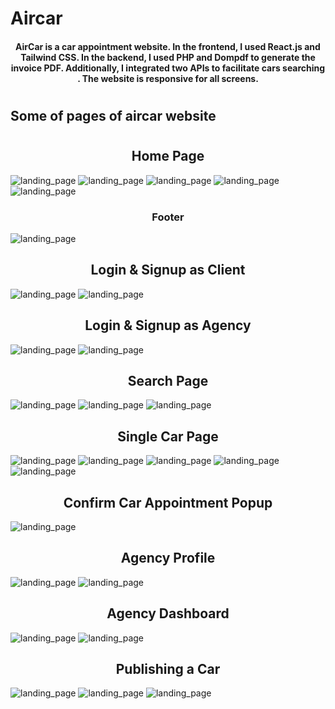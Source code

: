 # Aircar
#### <div align="center" >AirCar is a car appointment website. In the frontend, I used React.js and Tailwind CSS. In the backend, I used PHP and Dompdf to generate the invoice PDF. Additionally, I integrated two APIs to facilitate cars searching . The website is responsive for all screens.</div>
#
## Some of pages of aircar website
#
## <div align="center"> Home Page </div>
![landing_page](aircarImgsPages/landing.png)
![landing_page](aircarImgsPages/numbers.png)
![landing_page](aircarImgsPages/askes.png)
![landing_page](aircarImgsPages/askes2.png)
![landing_page](aircarImgsPages/lisingCars.png)

### <div align="center"> Footer </div>
![landing_page](aircarImgsPages/footer.png)

## <div align="center"> Login & Signup as Client </div>
![landing_page](aircarImgsPages/loginC.png)
![landing_page](aircarImgsPages/signupC.png)

## <div align="center"> Login & Signup as Agency </div>
![landing_page](aircarImgsPages/loginA.png)
![landing_page](aircarImgsPages/signupA.png)

## <div align="center"> Search Page </div>
![landing_page](aircarImgsPages/search.png)
![landing_page](aircarImgsPages/search2.png)
![landing_page](aircarImgsPages/search3.png)

## <div align="center"> Single Car Page </div>
![landing_page](aircarImgsPages/singleCar.png)
![landing_page](aircarImgsPages/singleCar2.png)
![landing_page](aircarImgsPages/singleCar3.png)
![landing_page](aircarImgsPages/singleCar4.png)
![landing_page](aircarImgsPages/singleCar5.png)

## <div align="center"> Confirm Car Appointment Popup </div>
![landing_page](aircarImgsPages/confirm.png)

## <div align="center"> Agency Profile </div>
![landing_page](aircarImgsPages/agencyProfile.png)
![landing_page](aircarImgsPages/agencyProfile2.png)

## <div align="center"> Agency Dashboard </div>
![landing_page](aircarImgsPages/dashboard.png)
![landing_page](aircarImgsPages/dashboard2.png)

## <div align="center"> Publishing a Car </div>
![landing_page](aircarImgsPages/rent1.png)
![landing_page](aircarImgsPages/postingCar.png)
![landing_page](aircarImgsPages/postingCar2.png)


<!--  
git add .
git commit -m "P2"
git push 
-->